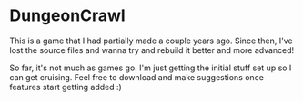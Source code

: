 # DungeonCrawl
This is a game that I had partially made a couple years ago. Since then, I've lost the source files and wanna try and rebuild it better and more advanced!

So far, it's not much as games go. I'm just getting the initial stuff set up so I can get cruising. Feel free to download and make suggestions once features start getting added :)
